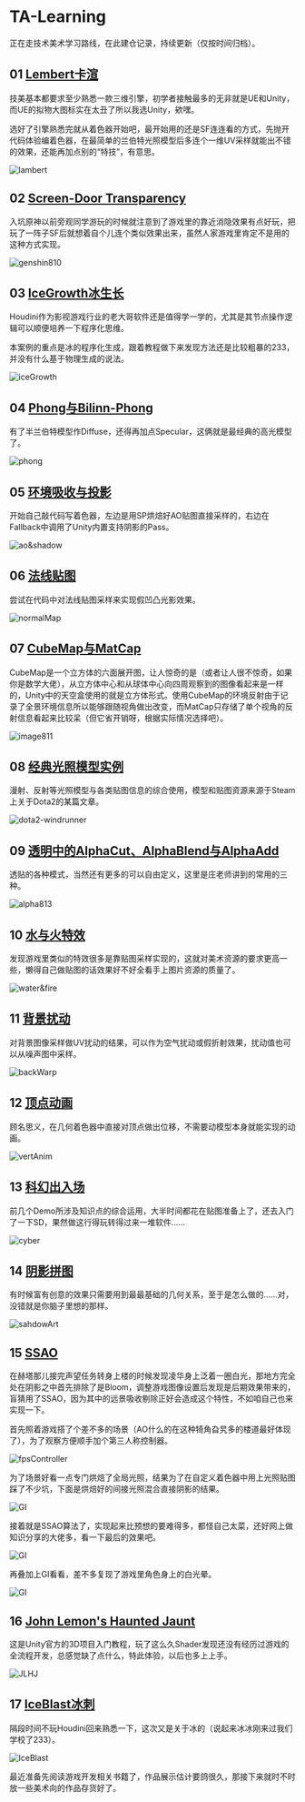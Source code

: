 # TA-Learning

正在走技术美术学习路线，在此建仓记录，持续更新（仅按时间归档）。

## 01 [Lembert卡渲](./Lembert_ToonShader)

技美基本都要求至少熟悉一款三维引擎，初学者接触最多的无非就是UE和Unity，而UE的拟物大图标实在太丑了所以我选Unity，欸嘿。

选好了引擎熟悉完就从着色器开始吧，最开始用的还是SF连连看的方式，先抛开代码体验编着色器，在最简单的兰伯特光照模型后多连个一维UV采样就能出不错的效果，还能再加点别的“特技”，有意思。

![lambert](Lembert_ToonShader/Pics/image-20210809214549029.png)

## 02 [Screen-Door Transparency](./SDTransparency)

入坑原神以前旁观同学游玩的时候就注意到了游戏里的靠近消隐效果有点好玩，把玩了一阵子SF后就想着自个儿连个类似效果出来，虽然人家游戏里肯定不是用的这种方式实现。

![genshin810](SDTransparency/Pics/2021-08-10-21-15-27.gif)

## 03 [IceGrowth冰生长](./IceGrowth)

Houdini作为影视游戏行业的老大哥软件还是值得学一学的，尤其是其节点操作逻辑可以顺便培养一下程序化思维。

本案例的重点是冰的程序化生成，跟着教程做下来发现方法还是比较粗暴的233，并没有什么基于物理生成的说法。

![iceGrowth](IceGrowth/Pics/ice_growth.mantra1.gif)

## 04 [Phong与Bilinn-Phong](./Phong_BilinnPhong)

有了半兰伯特模型作Diffuse，还得再加点Specular，这俩就是最经典的高光模型了。

![phong](Phong_BilinnPhong/Pics/image-20210809215715099.png)

## 05 [环境吸收与投影](./AO_Shadow)

开始自己敲代码写着色器，左边是用SP烘焙好AO贴图直接采样的，右边在Fallback中调用了Unity内置支持阴影的Pass。

![ao&shadow](AO_Shadow/Pics/image-20210809220010907.png)

## 06 [法线贴图](./NormalMap)

尝试在代码中对法线贴图采样来实现假凹凸光影效果。

![normalMap](NormalMap/Pics/image-20210809230330461.png)

## 07 [CubeMap与MatCap](./CubeMap_MatCap)

CubeMap是一个立方体的六面展开图，让人惊奇的是（或者让人很不惊奇，如果你是数学大佬），从立方体中心和从球体中心向四周观察到的图像看起来是一样的，Unity中的天空盒使用的就是立方体形式。使用CubeMap的环境反射由于记录了全景环境信息所以能够跟随视角做出改变，而MatCap只存储了单个视角的反射信息看起来比较呆（但它省开销呀，根据实际情况选择吧）。

![image811](CubeMap_MatCap/Pics/2021-08-11%2010-23-20%2000_00_00-00_00_08.gif)

## 08 [经典光照模型实例](./WindWalker)

漫射、反射等光照模型与各类贴图信息的综合使用，模型和贴图资源来源于Steam上关于Dota2的某篇文章。

![dota2-windrunner](WindWalker/Pics/Snipaste_2021-08-12_18-25-56.png)

## 09 [透明中的AlphaCut、AlphaBlend与AlphaAdd](./AlphaMode)

透贴的各种模式，当然还有更多的可以自由定义，这里是庄老师讲到的常用的三种。

![alpha813](AlphaMode/Pics/Snipaste_2021-08-13_15-59-06.png)

## 10 [水与火特效](./Water_Fire)

发现游戏里类似的特效很多是靠贴图采样实现的，这就对美术资源的要求更高一些，懒得自己做贴图的话效果好不好全看手上图片资源的质量了。

![water&fire](Water_Fire/Pics/2021-08-13%2021-39-00.gif)

## 11 [背景扰动](./UVDistort)

对背景图像采样做UV扰动的结果，可以作为空气扰动或假折射效果，扰动值也可以从噪声图中采样。

![backWarp](UVDistort/Pics/Snipaste_2021-08-14_11-47-28.png)

## 12 [顶点动画](./VertexAnim)

顾名思义，在几何着色器中直接对顶点做出位移，不需要动模型本身就能实现的动画。

![vertAnim](VertexAnim/Pics/2021-08-16-17-57-47.gif)

## 13 [科幻出入场](./Cyberpunk)

前几个Demo所涉及知识点的综合运用，大半时间都花在贴图准备上了，还去入门了一下SD，果然做这行得玩转得过来一堆软件……

![cyber](Cyberpunk/Pics/%E5%BA%8F%E5%88%97%2008_1.gif)

## 14 [阴影拼图](./ZJUShadow)

有时候富有创意的效果只需要用到最最基础的几何关系，至于是怎么做的……对，没错就是你脑子里想的那样。

![sahdowArt](ZJUShadow/Pics/zju.png)

## 15 [SSAO](./SSAO)

在赫塔那儿接完声望任务转身上楼的时候发现凌华身上泛着一圈白光，那地方完全处在阴影之中首先排除了是Bloom，调整游戏图像设置后发现是后期效果带来的，盲猜用了SSAO，因为其中的远景吸收剔除正好会造成这个特性，不如咱自己也来实现一下。

首先照着游戏搭了个差不多的场景（AO什么的在这种犄角旮旯多的楼道最好体现了），为了观察方便顺手加个第三人称控制器。

![fpsController](SSAO/Pics/fpsController.gif)

为了场景好看一点专门烘焙了全局光照，结果为了在自定义着色器中用上光照贴图踩了不少坑，下面是烘焙好的间接光照混合直接阴影的结果。

![GI](SSAO/Pics/GI.png)

接着就是SSAO算法了，实现起来比预想的要难得多，都怪自己太菜，还好网上做知识分享的大佬多，看一下最后的效果吧。

![GI](SSAO/Pics/AO.png)

再叠加上GI看看，差不多复现了游戏里角色身上的白光晕。

![GI](SSAO/Pics/GI+AO.png)

## 16 [John Lemon's Haunted Jaunt](./JLHJ)

这是Unity官方的3D项目入门教程，玩了这么久Shader发现还没有经历过游戏的全流程开发，总感觉缺了点什么，特此体验，以后也多上上手。

![JLHJ](JLHJ/Pics/game.png)

## 17 [IceBlast冰刺](./IceBlast)

隔段时间不玩Houdini回来熟悉一下，这次又是关于冰的（说起来冰冰刚来过我们学校了233）。

![IceBlast](IceBlast/Pics/iceBlast.mantra_ipr_1.gif)

最近准备先阅读游戏开发相关书籍了，作品展示估计要鸽很久，那接下来就时不时放一些美术向的作品存货好了。
